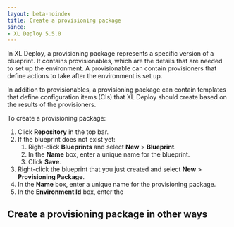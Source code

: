 ```yaml
---
layout: beta-noindex
title: Create a provisioning package
since:
- XL Deploy 5.5.0
---
```


In XL Deploy, a provisioning package represents a specific version of a blueprint. It contains provisionables, which are the details that are needed to set up the environment. A provisionable can contain provisioners that define actions to take after the environment is set up.

In addition to provisionables, a provisioning package can contain templates that define configuration items (CIs) that XL Deploy should create based on the results of the provisioners.

To create a provisioning package:

1. Click **Repository** in the top bar.
1. If the blueprint does not exist yet:
    1. Right-click **Blueprints** and select **New** > **Blueprint**.
    1. In the **Name** box, enter a unique name for the blueprint.
    1. Click **Save**.
1. Right-click the blueprint that you just created and select **New** > **Provisioning Package**.
1. In the **Name** box, enter a unique name for the provisioning package.
1. In the **Environment Id** box, enter the 



## Create a provisioning package in other ways

